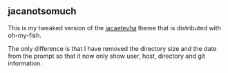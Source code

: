 ## jacanotsomuch

This is my tweaked version of the [jacaetevha](https://github.com/bpinto/oh-my-fish/tree/master/themes/jacaetevha)
theme that is distributed with oh-my-fish.

The only difference is that I have removed the directory size and the date
from the prompt so that it now only show user, host, directory and
git information.
